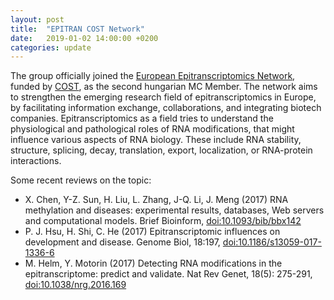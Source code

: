 ```yaml
---
layout: post
title:  "EPITRAN COST Network"
date:   2019-01-02 14:00:00 +0200
categories: update
---
```


The group officially joined the [European Epitranscriptomics
Network](https://epitran.eu/), funded by
[COST](https://www.cost.eu/actions/CA16120/), as the second hungarian MC Member.
The network aims to strengthen the emerging research field of epitranscriptomics
in Europe, by facilitating information exchange, collaborations, and integrating
biotech companies. Epitranscriptomics as a field tries to understand the
physiological and pathological roles of RNA modifications, that might influence
various aspects of RNA biology. These include RNA stability, structure,
splicing, decay, translation, export, localization, or RNA-protein interactions.

Some recent reviews on the topic:

- X. Chen, Y-Z. Sun, H. Liu, L. Zhang, J-Q. Li, J. Meng (2017) RNA methylation
  and diseases: experimental results, databases, Web servers and computational
  models. Brief Bioinform, [doi:10.1093/bib/bbx142](http://dx.doi.org/10.1093/bib/bbx142)
- P. J. Hsu, H. Shi, C. He (2017) Epitranscriptomic influences on development
  and disease. Genome Biol, 18:197, [doi:10.1186/s13059-017-1336-6](http://dx.doi.org/10.1186/s13059-017-1336-6)
- M. Helm, Y. Motorin (2017) Detecting RNA modifications in the
  epitranscriptome: predict and validate. Nat Rev Genet, 18(5): 275-291,
  [doi:10.1038/nrg.2016.169](http://dx.doi.org/10.1038/nrg.2016.169)
